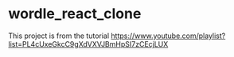 # wordle_react_clone

This project is from the tutorial 
https://www.youtube.com/playlist?list=PL4cUxeGkcC9gXdVXVJBmHpSI7zCEcjLUX

